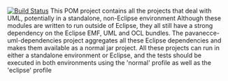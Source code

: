 [![Build Status](http://www.ifu-lobuntu.org:8080/job/pavanecce-uml/badge/icon)](http://www.ifu-lobuntu.org:8080/job/pavanecce-uml/)
This POM project contains all the projects that deal with UML, potentially in a standalone, non-Eclipse environment
Although these modules are written to run outside of Eclipse, they all still have a strong dependency on
the Eclipse EMF, UML and OCL bundles. 
The pavanecce-uml-dependencies project aggregates all these Eclipse dependencies
and makes them available as a normal jar project. 
All these projects can run in either a standalone environment or Eclipse, and the tests should be executed in both 
environments using the 'normal' profile as well as the 'eclipse' profile
